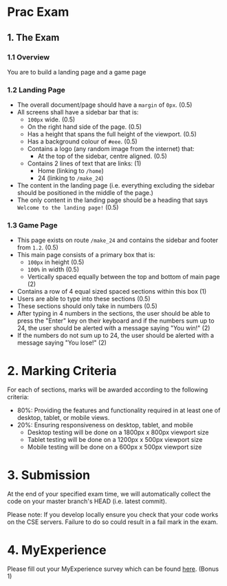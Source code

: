# Prac Exam

## 1. The Exam

### 1.1 Overview

You are to build a landing page and a game page

### 1.2 Landing Page

* The overall document/page should have a `margin` of `0px`. (0.5)
* All screens shall have a sidebar bar that is:
  * `100px` wide. (0.5)
  * On the right hand side of the page. (0.5)
  * Has a height that spans the full height of the viewport. (0.5)
  * Has a background colour of `#eee`. (0.5)
  * Contains a logo (any random image from the internet) that:
  	* At the top of the sidebar, centre aligned. (0.5)
  * Contains 2 lines of text that are links: (1)
    * Home (linking to `/home`)
    * 24 (linking to `/make_24`)
* The content in the landing page (i.e. everything excluding the sidebar should be positioned in the middle of the page.)
* The only content in the landing page should be a heading that says `Welcome to the landing page!` (0.5)

### 1.3 Game Page

* This page exists on route `/make_24` and contains the sidebar and footer from `1.2`. (0.5)
* This main page consists of a primary box that is:
  * `100px` in height (0.5)
  * `100%` in width (0.5)
  * Vertically spaced equally between the top and bottom of main page (2)
* Contains a row of 4 equal sized spaced sections within this box (1)
* Users are able to type into these sections (0.5)
* These sections should only take in numbers (0.5)
* After typing in 4 numbers in the sections, the user should be able to press the "Enter" key on their keyboard and if the numbers sum up to 24, the user should be alerted with a message saying "You win!" (2)
* If the numbers do not sum up to 24, the user should be alerted with a message saying "You lose!" (2)

# 2. Marking Criteria
For each of sections, marks will be awarded according to the following criteria:

* 80%: Providing the features and functionality required in at least one of desktop, tablet, or mobile views.
* 20%: Ensuring responsiveness on desktop, tablet, and mobile
  * Desktop testing will be done on a 1800px x 800px viewport size
  * Tablet testing will be done on a 1200px x 500px viewport size
  * Mobile testing will be done on a 600px x 500px viewport size

# 3. Submission
At the end of your specified exam time, we will automatically collect the code on your master branch's HEAD (i.e. latest commit).

Please note: If you develop locally ensure you check that your code works on the CSE servers. Failure to do so could result in a fail mark in the exam.

# 4. MyExperience
Please fill out your MyExperience survey which can be found [here](https://myexperience.unsw.edu.au/unsw/). (Bonus 1)